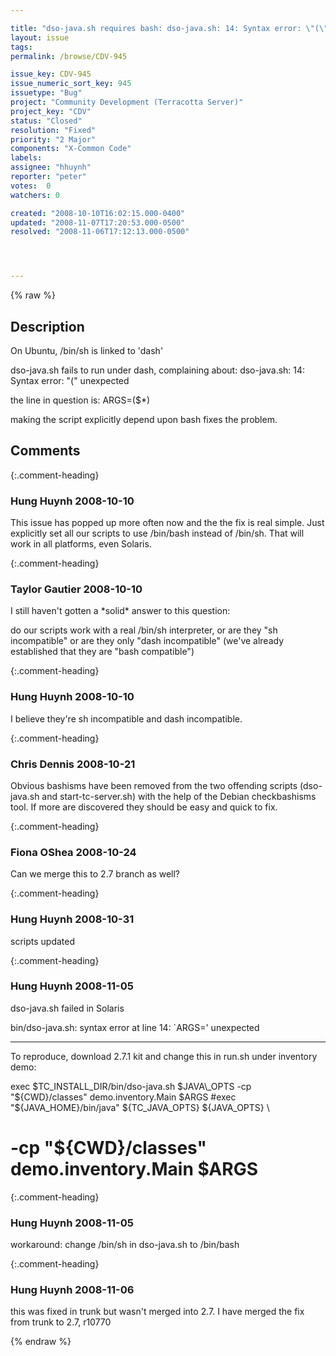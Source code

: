 ```yaml
---

title: "dso-java.sh requires bash: dso-java.sh: 14: Syntax error: \"(\" unexpected"
layout: issue
tags: 
permalink: /browse/CDV-945

issue_key: CDV-945
issue_numeric_sort_key: 945
issuetype: "Bug"
project: "Community Development (Terracotta Server)"
project_key: "CDV"
status: "Closed"
resolution: "Fixed"
priority: "2 Major"
components: "X-Common Code"
labels: 
assignee: "hhuynh"
reporter: "peter"
votes:  0
watchers: 0

created: "2008-10-10T16:02:15.000-0400"
updated: "2008-11-07T17:20:53.000-0500"
resolved: "2008-11-06T17:12:13.000-0500"




---
```


{% raw %}

## Description

<div markdown="1" class="description">

On Ubuntu, /bin/sh is linked to 'dash'

dso-java.sh fails to run under dash, complaining about: dso-java.sh: 14: Syntax error: "(" unexpected

the line in question is:
ARGS=($\*)

making the script explicitly depend upon bash fixes the problem. 

</div>

## Comments


{:.comment-heading}
### **Hung Huynh** <span class="date">2008-10-10</span>

<div markdown="1" class="comment">

This issue has popped up more often now and the the fix is real simple. Just explicitly set all our scripts to use /bin/bash instead of /bin/sh. That will work in all platforms, even Solaris.

</div>


{:.comment-heading}
### **Taylor Gautier** <span class="date">2008-10-10</span>

<div markdown="1" class="comment">

I still haven't gotten a \*solid\* answer to this question:

do our scripts work with a real /bin/sh interpreter, or are they "sh incompatible" or are they only "dash incompatible" (we've already established that they are "bash compatible")

</div>


{:.comment-heading}
### **Hung Huynh** <span class="date">2008-10-10</span>

<div markdown="1" class="comment">

I believe they're sh incompatible and dash incompatible. 

</div>


{:.comment-heading}
### **Chris Dennis** <span class="date">2008-10-21</span>

<div markdown="1" class="comment">

Obvious bashisms have been removed from the two offending scripts (dso-java.sh and start-tc-server.sh) with the help of the Debian checkbashisms tool.  If more are discovered they should be easy and quick to fix.

</div>


{:.comment-heading}
### **Fiona OShea** <span class="date">2008-10-24</span>

<div markdown="1" class="comment">

Can we merge this to 2.7 branch as well?

</div>


{:.comment-heading}
### **Hung Huynh** <span class="date">2008-10-31</span>

<div markdown="1" class="comment">

scripts updated

</div>


{:.comment-heading}
### **Hung Huynh** <span class="date">2008-11-05</span>

<div markdown="1" class="comment">

dso-java.sh failed in Solaris

bin/dso-java.sh: syntax error at line 14: \`ARGS=' unexpected

------------

To reproduce, download 2.7.1 kit and change this in run.sh under inventory demo:

exec $TC\_INSTALL\_DIR/bin/dso-java.sh $JAVA\_OPTS -cp "$\{CWD\}/classes" demo.inventory.Main $ARGS
#exec "$\{JAVA\_HOME\}/bin/java" $\{TC\_JAVA\_OPTS\} $\{JAVA\_OPTS\} \
#  -cp "$\{CWD\}/classes" demo.inventory.Main $ARGS




</div>


{:.comment-heading}
### **Hung Huynh** <span class="date">2008-11-05</span>

<div markdown="1" class="comment">

workaround:  change /bin/sh in dso-java.sh to  /bin/bash

</div>


{:.comment-heading}
### **Hung Huynh** <span class="date">2008-11-06</span>

<div markdown="1" class="comment">

this was fixed in trunk but wasn't merged into 2.7.  I have merged the fix from trunk to 2.7, r10770

</div>



{% endraw %}
